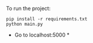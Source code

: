 To run the project:

```
pip install -r requirements.txt
python main.py

```

* Go to localhost:5000 *